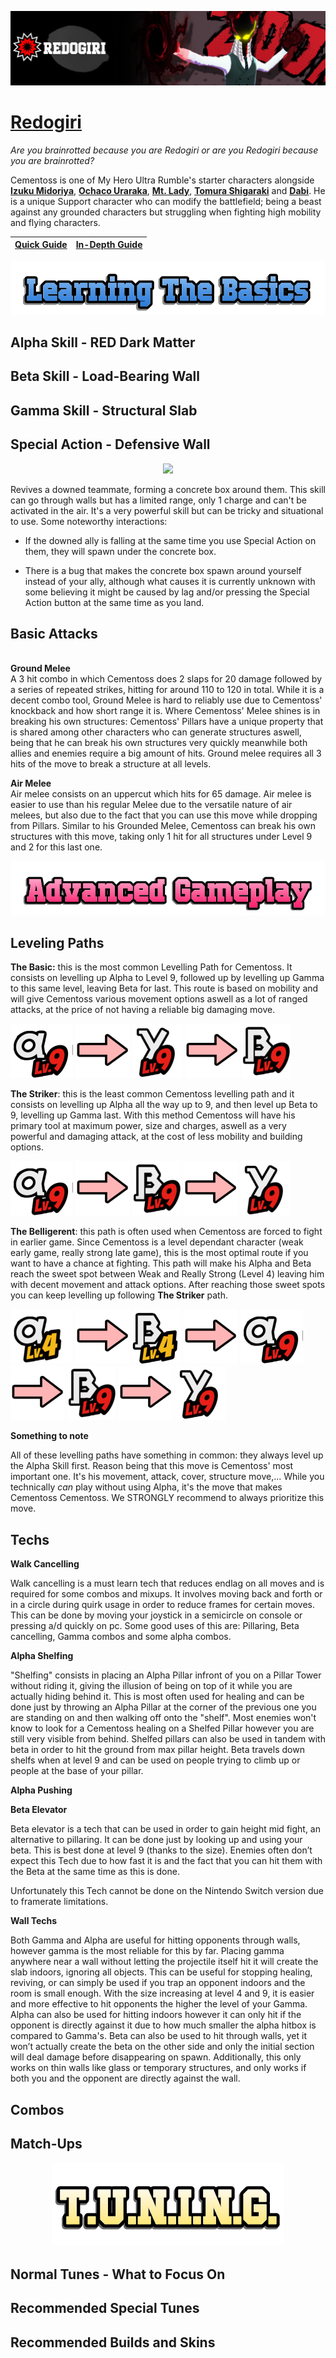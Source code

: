 <p align="center">
    <img src="https://raw.githubusercontent.com/HydrosPlays/ultrarumbleguide/refs/heads/main/images/10301.png" /><br/>
</p>

# [Redogiri](https://ultrarumble.com/character/10301)

*Are you brainrotted because you are Redogiri or are you Redogiri because you are brainrotted?*

Cementoss is one of My Hero Ultra Rumble's starter characters alongside **[Izuku Midoriya](https://ultrarumble.com/character/01)**, **[Ochaco Uraraka](https://ultrarumble.com/character/03)**, **[Mt. Lady](https://ultrarumble.com/character/100)**, **[Tomura Shigaraki](https://ultrarumble.com/character/15)** and **[Dabi](https://ultrarumble.com/character/17)**.
He is a unique Support character who can modify the battlefield; being a beast against any grounded characters but struggling when fighting high mobility and flying characters. 

| [Quick Guide](#quickguide) | [In-Depth Guide](#indepthguide) | 
|----------------------------|---------------------------------|

<p align="center">
    <img src="https://raw.githubusercontent.com/HydrosPlays/ultrarumbleguide/refs/heads/main/images/title1.png" /></br>
</p>

## Alpha Skill - RED Dark Matter



## Beta Skill - Load-Bearing Wall 



## Gamma Skill - Structural Slab



## Special Action - Defensive Wall
<p align="center">
    <img src="https://ultrarumble.com/assets/Character/Ch101/GUI/Skill/T_ui_SpecialSkill_Ch101.png" width="400" /></br>
</p>
Revives a downed teammate, forming a concrete box around them. This skill can go through walls but has a limited range, only 1 charge and can't be activated in the air. It's a very powerful skill but can be tricky and situational to use.
Some noteworthy interactions:

- If the downed ally is falling at the same time you use Special Action on them, they will spawn under the concrete box.

- There is a bug that makes the concrete box spawn around yourself instead of your ally, although what causes it is currently unknown with some believing it might be caused by lag and/or pressing the Special Action button at the same time as you land.


## Basic Attacks
<br>**Ground Melee**</br>
A 3 hit combo in which Cementoss does 2 slaps for 20 damage followed by a series of repeated strikes, hitting for around 110 to 120 in total. While it is a decent combo tool, Ground Melee is hard to reliably use due to Cementoss' knockback and how short range it is. Where Cementoss' Melee shines is in breaking his own structures: Cementoss' Pillars have a unique property that is shared among other characters who can generate structures aswell, being that he can break his own structures very quickly meanwhile both allies and enemies require a big amount of hits. Ground melee requires all 3 hits of the move to break a structure at all levels. 

**Air Melee**<br>
Air melee consists on an uppercut which hits for 65 damage. Air melee is easier to use than his regular Melee due to the versatile nature of air melees, but also due to the fact that you can use this move while dropping from Pillars. Similar to his Grounded Melee, Cementoss can break his own structures with this move, taking only 1 hit for all structures under Level 9 and 2 for this last one.

<p align="center">
    <img src="https://raw.githubusercontent.com/HydrosPlays/ultrarumbleguide/refs/heads/main/images/title2.png" /></br>
</p>

## Leveling Paths

**The Basic:** this is the most common Levelling Path for Cementoss. It consists on levelling up Alpha to Level 9, followed up by  levelling up Gamma to this same level, leaving Beta for last. This route is based on mobility and will give Cementoss various movement options aswell as a lot of ranged attacks, at the price of not having a reliable big damaging move. 

<p align="left">
    <img src="https://raw.githubusercontent.com/HydrosPlays/ultrarumbleguide/refs/heads/main/images/A9.png" />
     <img src="https://raw.githubusercontent.com/HydrosPlays/ultrarumbleguide/refs/heads/main/images/Arrow.png" />
     <img src="https://raw.githubusercontent.com/HydrosPlays/ultrarumbleguide/refs/heads/main/images/Y9.png" />
     <img src="https://raw.githubusercontent.com/HydrosPlays/ultrarumbleguide/refs/heads/main/images/Arrow.png" />
     <img src="https://raw.githubusercontent.com/HydrosPlays/ultrarumbleguide/refs/heads/main/images/B9.png" />
</p>

**The Striker**: this is the least common Cementoss levelling path and it consists on levelling up Alpha all the way up to 9, and then level up Beta to 9, levelling up Gamma last. With this method Cementoss will have his primary tool at maximum power, size and charges, aswell as a very powerful and damaging attack, at the cost of less mobility and building options.

<p align="left">
    <img src="https://raw.githubusercontent.com/HydrosPlays/ultrarumbleguide/refs/heads/main/images/A9.png" />
     <img src="https://raw.githubusercontent.com/HydrosPlays/ultrarumbleguide/refs/heads/main/images/Arrow.png" />
     <img src="https://raw.githubusercontent.com/HydrosPlays/ultrarumbleguide/refs/heads/main/images/B9.png" />
     <img src="https://raw.githubusercontent.com/HydrosPlays/ultrarumbleguide/refs/heads/main/images/Arrow.png" />
     <img src="https://raw.githubusercontent.com/HydrosPlays/ultrarumbleguide/refs/heads/main/images/Y9.png" />
</p>

**The Belligerent**: this path is often used when Cementoss are forced to fight in earlier game. Since Cementoss is a level dependant character (weak early game, really strong late game), this is the most optimal route if you want to have a chance at fighting. This path will make his Alpha and Beta reach the sweet spot between Weak and Really Strong (Level 4) leaving him with decent movement and attack options. After reaching those sweet spots you can keep levelling up following **The Striker** path.

<p align="left">
    <img src="https://raw.githubusercontent.com/HydrosPlays/ultrarumbleguide/refs/heads/main/images/A4.png" />
     <img src="https://raw.githubusercontent.com/HydrosPlays/ultrarumbleguide/refs/heads/main/images/Arrow.png" />
     <img src="https://raw.githubusercontent.com/HydrosPlays/ultrarumbleguide/refs/heads/main/images/B4.png" />
     <img src="https://raw.githubusercontent.com/HydrosPlays/ultrarumbleguide/refs/heads/main/images/Arrow.png" />
     <img src="https://raw.githubusercontent.com/HydrosPlays/ultrarumbleguide/refs/heads/main/images/A9.png" />
     <img
src="https://raw.githubusercontent.com/HydrosPlays/ultrarumbleguide/refs/heads/main/images/Arrow.png" />
     <img src="https://raw.githubusercontent.com/HydrosPlays/ultrarumbleguide/refs/heads/main/images/B9.png" />
     <img src="https://raw.githubusercontent.com/HydrosPlays/ultrarumbleguide/refs/heads/main/images/Arrow.png" />
     <img src="https://raw.githubusercontent.com/HydrosPlays/ultrarumbleguide/refs/heads/main/images/Y9.png" />

</p>

**Something to note**

All of these levelling paths have something in common: they always level up the Alpha Skill first. Reason being that this move is Cementoss' most important one. It's his movement, attack, cover, structure move,... While you technically *can* play without using Alpha, it's the move that makes Cementoss Cementoss. We STRONGLY recommend to always prioritize this move.

## Techs

**Walk Cancelling**

Walk cancelling is a must learn tech that reduces endlag on all moves and is required for some combos and mixups. It involves moving back and forth or in a circle during quirk usage in order to reduce frames for certain moves. This can be done by moving your joystick in a semicircle on console or pressing a/d quickly on pc. Some good uses of this are: Pillaring, Beta cancelling, Gamma combos and some alpha combos.

**Alpha Shelfing**

"Shelfing" consists in placing an Alpha Pillar infront of you on a Pillar Tower without riding it, giving the illusion of being on top of it while you are actually hiding behind it. This is most often used for healing and can be done just by throwing an Alpha Pillar at the corner of the previous one you are standing on and then walking off onto the "shelf". Most enemies won't know to look for a Cementoss healing on a Shelfed Pillar however you are still very visible from behind. Shelfed pillars can also be used in tandem with beta in order to hit the ground from max pillar height. Beta travels down shelfs when at level 9 and can be used on people trying to climb up or people at the base of your pillar.

**Alpha Pushing**



**Beta Elevator**

Beta elevator is a tech that can be used in order to gain height mid fight, an alternative to pillaring. It can be done just by looking up and using your beta. This is best done at level 9 (thanks to the size). Enemies often don’t expect this Tech due to how fast it is and the fact that you can hit them with the Beta at the same time as this is done.

Unfortunately this Tech cannot be done on the Nintendo Switch version due to framerate limitations.

**Wall Techs**

Both Gamma and Alpha are useful for hitting opponents through walls, however gamma is the most reliable for this by far. Placing gamma anywhere near a wall without letting the projectile itself hit it will create the slab indoors, ignoring all objects. This can be useful for stopping healing, reviving, or can simply be used if you trap an opponent indoors and the room is small enough. With the size increasing at level 4 and 9, it is easier and more effective to hit opponents the higher the level of your Gamma. Alpha can also be used for hitting indoors however it can only hit if the opponent is directly against it due to how much smaller the alpha hitbox is compared to Gamma's.
Beta can also be used to hit through walls, yet it won’t actually create the beta on the other side and only the initial section will deal damage before disappearing on spawn.  Additionally, this only works on thin walls like glass or temporary structures, and only works if both you and the opponent are directly against the wall.


## Combos
## Match-Ups

<p align="center">
    <img src="https://raw.githubusercontent.com/HydrosPlays/ultrarumbleguide/refs/heads/main/images/title3.png" /></br>
</p>

## Normal Tunes - What to Focus On
## Recommended Special Tunes
## Recommended Builds and Skins

